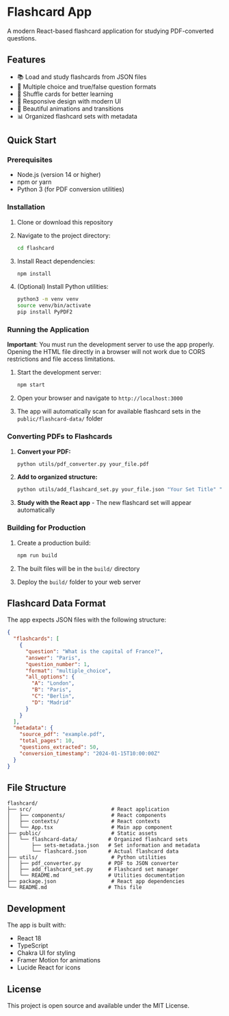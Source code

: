 # Flashcard App

A modern React-based flashcard application for studying PDF-converted questions.

## Features

- 📚 Load and study flashcards from JSON files
- 🎯 Multiple choice and true/false question formats
- 🔄 Shuffle cards for better learning
- 📱 Responsive design with modern UI
- 🎨 Beautiful animations and transitions
- 📊 Organized flashcard sets with metadata

## Quick Start

### Prerequisites

- Node.js (version 14 or higher)
- npm or yarn
- Python 3 (for PDF conversion utilities)

### Installation

1. Clone or download this repository
2. Navigate to the project directory:
   ```bash
   cd flashcard
   ```

3. Install React dependencies:
   ```bash
   npm install
   ```

4. (Optional) Install Python utilities:
   ```bash
   python3 -m venv venv
   source venv/bin/activate
   pip install PyPDF2
   ```

### Running the Application

**Important**: You must run the development server to use the app properly. Opening the HTML file directly in a browser will not work due to CORS restrictions and file access limitations.

1. Start the development server:
   ```bash
   npm start
   ```

2. Open your browser and navigate to `http://localhost:3000`

3. The app will automatically scan for available flashcard sets in the `public/flashcard-data/` folder

### Converting PDFs to Flashcards

1. **Convert your PDF:**
   ```bash
   python utils/pdf_converter.py your_file.pdf
   ```

2. **Add to organized structure:**
   ```bash
   python utils/add_flashcard_set.py your_file.json "Your Set Title" "Description" "Category" "Difficulty"
   ```

3. **Study with the React app** - The new flashcard set will appear automatically

### Building for Production

1. Create a production build:
   ```bash
   npm run build
   ```

2. The built files will be in the `build/` directory

3. Deploy the `build/` folder to your web server

## Flashcard Data Format

The app expects JSON files with the following structure:

```json
{
  "flashcards": [
    {
      "question": "What is the capital of France?",
      "answer": "Paris",
      "question_number": 1,
      "format": "multiple_choice",
      "all_options": {
        "A": "London",
        "B": "Paris", 
        "C": "Berlin",
        "D": "Madrid"
      }
    }
  ],
  "metadata": {
    "source_pdf": "example.pdf",
    "total_pages": 10,
    "questions_extracted": 50,
    "conversion_timestamp": "2024-01-15T10:00:00Z"
  }
}
```

## File Structure

```
flashcard/
├── src/                          # React application
│   ├── components/               # React components
│   ├── contexts/                 # React contexts
│   └── App.tsx                   # Main app component
├── public/                       # Static assets
│   └── flashcard-data/          # Organized flashcard sets
│       ├── sets-metadata.json   # Set information and metadata
│       └── flashcard.json       # Actual flashcard data
├── utils/                        # Python utilities
│   ├── pdf_converter.py         # PDF to JSON converter
│   ├── add_flashcard_set.py     # Flashcard set manager
│   └── README.md                # Utilities documentation
├── package.json                  # React app dependencies
└── README.md                    # This file
```

## Development

The app is built with:
- React 18
- TypeScript
- Chakra UI for styling
- Framer Motion for animations
- Lucide React for icons

## License

This project is open source and available under the MIT License.
